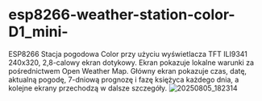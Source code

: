 # esp8266-weather-station-color-D1_mini-

ESP8266 Stacja pogodowa Color przy użyciu wyświetlacza TFT ILI9341 240x320, 2,8-calowy ekran dotykowy.
Ekran pokazuje lokalne warunki za pośrednictwem Open Weather Map. 
Główny ekran pokazuje czas, datę, aktualną pogodę, 7-dniową prognozę i fazę księżyca każdego dnia, a kolejne ekrany przechodzą w dalsze szczegóły.
![20250805_182314](https://github.com/user-attachments/assets/02174032-9463-4f57-b7f6-b365e462c812)



